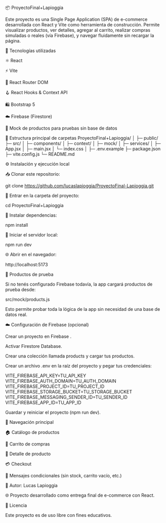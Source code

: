 📦 ProyectoFinal+Lapioggia

Este proyecto es una Single Page Application (SPA) de e-commerce desarrollada con React y Vite como herramienta de construcción.
Permite visualizar productos, ver detalles, agregar al carrito, realizar compras simuladas o reales (vía Firebase), y navegar fluidamente sin recargar la página.

🚀 Tecnologías utilizadas

⚛️ React

⚡ Vite

🧭 React Router DOM

🪝 React Hooks & Context API

🛍️ Bootstrap 5

☁️ Firebase (Firestore)

🧪 Mock de productos para pruebas sin base de datos

📁 Estructura principal de carpetas
ProyectoFinal+Lapioggia/
│
├─ public/
├─ src/
│  ├─ components/
│  ├─ context/
│  ├─ mock/
│  ├─ services/
│  ├─ App.jsx
│  ├─ main.jsx
│  └─ index.css
│
├─ .env.example
├─ package.json
├─ vite.config.js
└─ README.md

⚙️ Instalación y ejecución local

📥 Clonar este repositorio:

git clone https://github.com/lucaslapioggia/ProyectoFinal-Lapioggia.git


📂 Entrar en la carpeta del proyecto:

cd ProyectoFinal+Lapioggia


🧰 Instalar dependencias:

npm install


🚀 Iniciar el servidor local:

npm run dev


🌐 Abrir en el navegador:

http://localhost:5173

🧪 Productos de prueba

Si no tenés configurado Firebase todavía, la app cargará productos de prueba desde:

src/mock/products.js


Esto permite probar toda la lógica de la app sin necesidad de una base de datos real.

☁️ Configuración de Firebase (opcional)

Crear un proyecto en Firebase
.

Activar Firestore Database.

Crear una colección llamada products y cargar tus productos.

Crear un archivo .env en la raíz del proyecto y pegar tus credenciales:

VITE_FIREBASE_API_KEY=TU_API_KEY
VITE_FIREBASE_AUTH_DOMAIN=TU_AUTH_DOMAIN
VITE_FIREBASE_PROJECT_ID=TU_PROJECT_ID
VITE_FIREBASE_STORAGE_BUCKET=TU_STORAGE_BUCKET
VITE_FIREBASE_MESSAGING_SENDER_ID=TU_SENDER_ID
VITE_FIREBASE_APP_ID=TU_APP_ID


Guardar y reiniciar el proyecto (npm run dev).

🧭 Navegación principal

🏠 Catálogo de productos

🛒 Carrito de compras

📄 Detalle de producto

💳 Checkout

📢 Mensajes condicionales (sin stock, carrito vacío, etc.)

🧑 Autor: Lucas Lapioggia

🌐 Proyecto desarrollado como entrega final de e-commerce con React.

📝 Licencia

Este proyecto es de uso libre con fines educativos.



